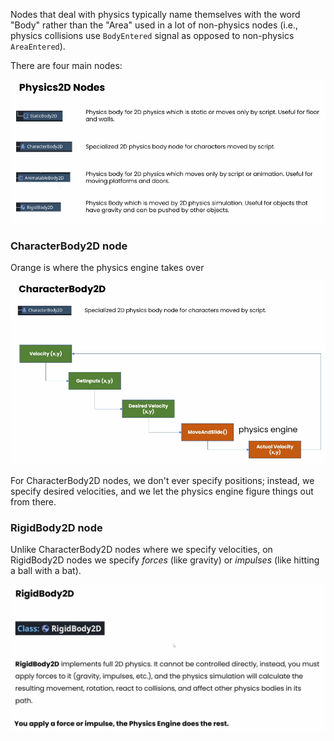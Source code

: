Nodes that deal with physics typically name themselves with the word "Body" rather than the "Area" used in a lot of non-physics nodes (i.e., physics collisions use `BodyEntered` signal as opposed to non-physics `AreaEntered`).

There are four main nodes:

![Basic physics 2D notes](basic-physics-2d-notes.png)

### CharacterBody2D node

Orange is where the physics engine takes over

![alt text](character-body-2d.png)

For CharacterBody2D nodes, we don't ever specify positions; instead, we specify desired velocities, and we let the physics engine figure things out from there.

### RigidBody2D node

Unlike CharacterBody2D nodes where we specify velocities, on RigidBody2D nodes we specify _forces_ (like gravity) or _impulses_ (like hitting a ball with a bat).

![alt text](rigid-body-2d.png)



